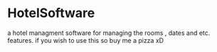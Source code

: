 # HotelSoftware
a hotel managment software for managing the rooms , dates and etc. features.
if you wish to use this so buy me a pizza xD
